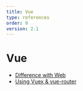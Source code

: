 ```yaml
---
title: Vue  
type: references
order: 9
version: 2.1
---
```


# Vue

- [Difference with Web](./difference-with-web.html)
- [Using Vuex & vue-router](./difference-of-vuex.html)